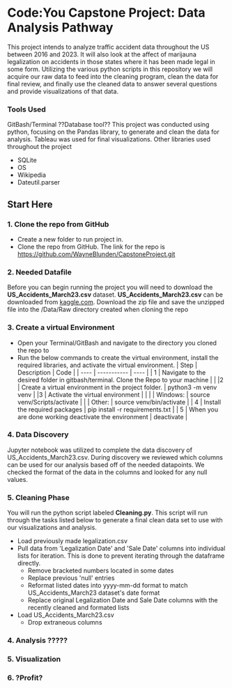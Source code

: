 # Code:You Capstone Project: Data Analysis Pathway
This project intends to analyze traffic accident data throughout the US between 2016 and 2023. It will also look at the affect of marijauna legalization on accidents in those states where it has been made legal in some form. Utilizing the various python scripts in this repository we will acquire our raw data to feed into the cleaning program, clean the data for final review, and finally use the cleaned data to answer several questions and provide visualizations of that data.

### Tools Used

GitBash/Terminal
??Database tool??
This project was conducted using python, focusing on the Pandas library, to generate and clean the data for analysis. Tableau was used for final visualizations. 
Other libraries used throughout the project
 - SQLite
 - OS
 - Wikipedia
 - Dateutil.parser

## Start Here

### 1. Clone the repo from GitHub
- Create a new folder to run project in. 
- Clone the repo from GitHub. The link for the repo is https://github.com/WayneBlunden/CapstoneProject.git

### 2. Needed Datafile
Before you can begin running the project you will need to download the **US_Accidents_March23.csv** dataset. **US_Accidents_March23.csv** can be downloaded from [kaggle.com](https://www.kaggle.com/datasets/sobhanmoosavi/us-accidents). Download the zip file and save the unzipped file into the /Data/Raw directory created when cloning the repo

### 3. Create a virtual Environment
- Open your Terminal/GitBash and navigate to the directory you cloned the repo to
- Run the below commands to create the virtual environment, install the required libraries, and activate the virtual environment. 
| Step | Description | Code | 
| ---- | ----------- | ---- | 
| 1    | Navigate to the desired folder in gitbash/terminal. Clone the Repo to your machine   |     |
|2     | Create a virtual environment in the project folder. | python3 -m venv venv |
|3     | Activate the virtual environment |  |
|  | Windows: | source venv/Scripts/activate |
|  | Other: | source venv/bin/activate |
| 4    | Install the required packages | pip install -r requirements.txt |
| 5    | When you are done working deactivate the environment | deactivate |



### 4. Data Discovery
Jupyter notebook was utilized to complete the data discovery of US_Accidents_March23.csv. During discovery we reviewed which columns can be used for our analysis based off of the needed datapoints. We checked the format of the data in the columns and looked for any null values.  

### 5. Cleaning Phase
You will run the python script labeled **Cleaning.py**. This script will run through the tasks listed below to generate a final clean data set to use with our visualizations and analysis.
- Load previously made legalization.csv 
- Pull data from 'Legalization Date' and 'Sale Date' columns into individual lists for iteration. This is done to prevent iterating through the dataframe directly. 
    - Remove bracketed numbers located in some dates
    - Replace previous 'null' entries
    - Reformat listed dates into yyyy-mm-dd format to match US_Accidents_March23 dataset's date format
    - Replace original Legalization Date and Sale Date columns with the recently cleaned and formated lists
- Load US_Accidents_March23.csv 
    - Drop extraneous columns

### 4. Analysis ?????

### 5. Visualization

### 6. ?Profit?